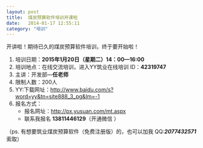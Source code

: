 ```yaml
---
layout: post
title:  煤炭预算软件培训开课啦
date:   2014-01-17 12:55:11
category: "培训"
---
```


开讲啦！期待已久的煤炭预算软件培训，终于要开始啦！

1. 培训日期：**2015年1月20日（星期二）14：00—16:00**
2. 培训地点：在线交流培训，进入YY筑业在线培训 ID：**42319747**
3. 主讲：开发部—**任老师**
4. 限制人数：200人
5. YY:下载网址：http://www.baidu.com/s?word=yy&tn=site888_3_pg&lm=-1
6. 报名方式：
	- 报名网址：http://px.yusuan.com/mt.aspx
    - 联系我报名 **13811446129**（开通微信 ）

（ps. 有想要筑业煤炭预算软件（免费注册版）的，也可以加我 QQ:***2077432571*** 索取）